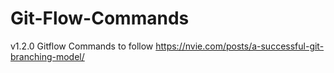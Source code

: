 # Git-Flow-Commands
v1.2.0
Gitflow Commands  to follow https://nvie.com/posts/a-successful-git-branching-model/

